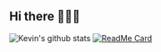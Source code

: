 ## Hi there 🤗🤗🤗

<!--
**lonelygo/lonelygo** is a ✨ _special_ ✨ repository because its `README.md` (this file) appears on your GitHub profile.

Here are some ideas to get you started:

- 🔭 I’m currently working on ...
- 🌱 I’m currently learning ...
- 👯 I’m looking to collaborate on ...
- 🤔 I’m looking for help with ...
- 💬 Ask me about ...
- 📫 How to reach me: ...
- 😄 Pronouns: ...
- ⚡ Fun fact: ...
-->

![Kevin's github stats](https://github-readme-stats.vercel.app/api?username=lonelygo&show_icons=true)
[![ReadMe Card](https://github-readme-stats.vercel.app/api/pin/?username=lonelygo&repo=Shift-AI-models-to-real-world-products)](https://github.com/anuraghazra/github-readme-stats)
